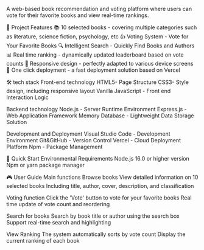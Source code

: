 A web-based book recommendation and voting platform where users can vote for their favorite books and view real-time rankings.

🌟  Project Features
📚  10 selected books - covering multiple categories such as literature, science fiction, psychology, etc
👍  Voting System - Vote for Your Favorite Books
🔍  Intelligent Search - Quickly Find Books and Authors
📊  Real time ranking - dynamically updated leaderboard based on vote counts
📱  Responsive design - perfectly adapted to various device screens
🚀  One click deployment - a fast deployment solution based on Vercel

🛠️  tech stack
Front-end technology
HTML5- Page Structure
CSS3- Style design, including responsive layout
Vanilla JavaScript - Front end Interaction Logic

Backend technology
Node.js - Server Runtime Environment
Express.js - Web Application Framework
Memory Database - Lightweight Data Storage Solution

Development and Deployment
Visual Studio Code - Development Environment
Git&GitHub - Version Control
Vercel - Cloud Deployment Platform
Npm - Package Management

🚀  Quick Start
Environmental Requirements
Node.js 16.0 or higher version
Npm or yarn package manager

🎮  User Guide
Main functions
Browse books
View detailed information on 10 selected books
Including title, author, cover, description, and classification

Voting function
Click the 'Vote' button to vote for your favorite books
Real time update of vote count and reordering

Search for books
Search by book title or author using the search box
Support real-time search and highlighting

View Ranking
The system automatically sorts by vote count
Display the current ranking of each book
